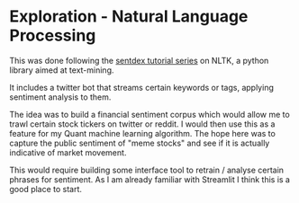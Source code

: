 # Exploration - Natural Language Processing

This was done following the [sentdex tutorial series](https://youtube.com/playlist?list=PLQVvvaa0QuDf2JswnfiGkliBInZnIC4HL) on NLTK, a python library aimed at text-mining.

It includes a twitter bot that streams certain keywords or tags, applying sentiment analysis to them.

The idea was to build a financial sentiment corpus which would allow me to trawl certain stock tickers on twitter or reddit.
I would then use this as a feature for my Quant machine learning algorithm. 
The hope here was to capture the public sentiment of "meme stocks" and see if it is actually indicative of market movement.

This would require building some interface tool to retrain / analyse certain phrases for sentiment. 
As I am already familiar with Streamlit I think this is a good place to start.